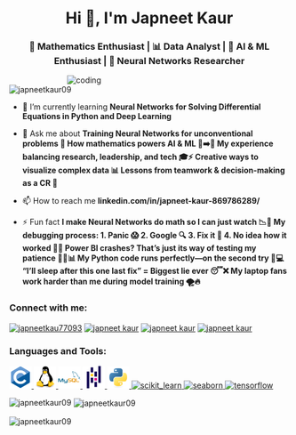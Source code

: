<h1 align="center">Hi 👋, I'm Japneet Kaur</h1>
<h3 align="center">🔢 Mathematics Enthusiast | 📊 Data Analyst | 🤖 AI & ML Enthusiast | 🧠 Neural Networks Researcher</h3>

<img align = "right" alt = "coding" width = "400" src="https://mir-s3-cdn-cf.behance.net/project_modules/disp/601014116770475.6068beff4640a.gif">


<p align="left"> <img src="https://komarev.com/ghpvc/?username=japneetkaur09&label=Profile%20views&color=0e75b6&style=flat" alt="japneetkaur09" /> </p>

- 🌱 I’m currently learning **Neural Networks for Solving Differential Equations in Python and Deep Learning**

- 💬 Ask me about **Training Neural Networks for unconventional problems 🧠 How mathematics powers AI & ML 🔢➡️🤖 My experience balancing research, leadership, and tech 🎓⚡ Creative ways to visualize complex data 📊 Lessons from teamwork & decision-making as a CR 🤝**

- 📫 How to reach me **linkedin.com/in/japneet-kaur-869786289/**

- ⚡ Fun fact **I make Neural Networks do math so I can just watch 📉🤖 My debugging process: 1. Panic 😱 2. Google 🔍 3. Fix it 🎯 4. No idea how it worked 🤷‍♂️ Power BI crashes? That’s just its way of testing my patience 🧘‍♂️📊 My Python code runs perfectly—on the second try 🐍💻 “I’ll sleep after this one last fix” = Biggest lie ever 😴❌ My laptop fans work harder than me during model training 🌪️🔥**

<h3 align="left">Connect with me:</h3>
<p align="left">
<a href="https://twitter.com/japneetkau77093" target="blank"><img align="center" src="https://raw.githubusercontent.com/rahuldkjain/github-profile-readme-generator/master/src/images/icons/Social/twitter.svg" alt="japneetkau77093" height="30" width="40" /></a>
<a href="https://linkedin.com/in/japneet kaur" target="blank"><img align="center" src="https://raw.githubusercontent.com/rahuldkjain/github-profile-readme-generator/master/src/images/icons/Social/linked-in-alt.svg" alt="japneet kaur" height="30" width="40" /></a>
<a href="https://www.hackerrank.com/japneet kaur" target="blank"><img align="center" src="https://raw.githubusercontent.com/rahuldkjain/github-profile-readme-generator/master/src/images/icons/Social/hackerrank.svg" alt="japneet kaur" height="30" width="40" /></a>
<a href="https://www.leetcode.com/japneet kaur" target="blank"><img align="center" src="https://raw.githubusercontent.com/rahuldkjain/github-profile-readme-generator/master/src/images/icons/Social/leet-code.svg" alt="japneet kaur" height="30" width="40" /></a>
</p>

<h3 align="left">Languages and Tools:</h3>
<p align="left"> <a href="https://www.cprogramming.com/" target="_blank" rel="noreferrer"> <img src="https://raw.githubusercontent.com/devicons/devicon/master/icons/c/c-original.svg" alt="c" width="40" height="40"/> </a> <a href="https://www.linux.org/" target="_blank" rel="noreferrer"> <img src="https://raw.githubusercontent.com/devicons/devicon/master/icons/linux/linux-original.svg" alt="linux" width="40" height="40"/> </a> <a href="https://www.mysql.com/" target="_blank" rel="noreferrer"> <img src="https://raw.githubusercontent.com/devicons/devicon/master/icons/mysql/mysql-original-wordmark.svg" alt="mysql" width="40" height="40"/> </a> <a href="https://pandas.pydata.org/" target="_blank" rel="noreferrer"> <img src="https://raw.githubusercontent.com/devicons/devicon/2ae2a900d2f041da66e950e4d48052658d850630/icons/pandas/pandas-original.svg" alt="pandas" width="40" height="40"/> </a> <a href="https://www.python.org" target="_blank" rel="noreferrer"> <img src="https://raw.githubusercontent.com/devicons/devicon/master/icons/python/python-original.svg" alt="python" width="40" height="40"/> </a> <a href="https://scikit-learn.org/" target="_blank" rel="noreferrer"> <img src="https://upload.wikimedia.org/wikipedia/commons/0/05/Scikit_learn_logo_small.svg" alt="scikit_learn" width="40" height="40"/> </a> <a href="https://seaborn.pydata.org/" target="_blank" rel="noreferrer"> <img src="https://seaborn.pydata.org/_images/logo-mark-lightbg.svg" alt="seaborn" width="40" height="40"/> </a> <a href="https://www.tensorflow.org" target="_blank" rel="noreferrer"> <img src="https://www.vectorlogo.zone/logos/tensorflow/tensorflow-icon.svg" alt="tensorflow" width="40" height="40"/> </a> </p>

<p><img align="left" src="https://github-readme-stats.vercel.app/api/top-langs?username=japneetkaur09&show_icons=true&locale=en&layout=compact" alt="japneetkaur09" /></p>

<p>&nbsp;<img align="center" src="https://github-readme-stats.vercel.app/api?username=japneetkaur09&show_icons=true&locale=en" alt="japneetkaur09" /></p>

<p><img align="center" src="https://github-readme-streak-stats.herokuapp.com/?user=japneetkaur09&" alt="japneetkaur09" /></p>

